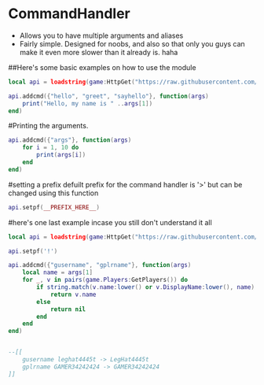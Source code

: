 # CommandHandler
- Allows you to have multiple arguments and aliases
- Fairly simple. Designed for noobs, and also so that only you guys can make it even more slower than it already is. haha

##Here's some basic examples on how to use the module
```lua
local api = loadstring(game:HttpGet("https://raw.githubusercontent.com/new1479/CommandHandler/main/main.lua"))()

api.addcmd({"hello", "greet", "sayhello"}, function(args)
    print("Hello, my name is " ..args[1])
end)
```

#Printing the arguments.
```lua
api.addcmd({"args"}, function(args)
    for i = 1, 10 do
        print(args[i])
    end
end)
```

#setting a prefix
defuilt prefix for the command handler is '>' but can be changed using this function
```lua
api.setpf(__PREFIX_HERE__)
```
#here's one last example incase you still don't understand it all
```lua
local api = loadstring(game:HttpGet("https://raw.githubusercontent.com/new1479/CommandHandler/main/main.lua"))()

api.setpf('!')

api.addcmd({"gusername", "gplrname"}, function(args)
    local name = args[1]
    for _, v in pairs(game.Players:GetPlayers()) do
        if string.match(v.name:lower() or v.DisplayName:lower(), name) then
            return v.name
        else
            return nil
        end
    end
end)


--[[
    gusername leghat4445t -> LegHat4445t
    gplrname GAMER34242424 -> GAMER34242424
]] 
```
